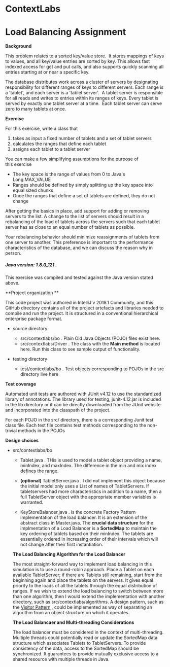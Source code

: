 # ContextLabs

# Load Balancing Assignment

**Background**

This problem relates to a sorted key/value store.  It stores mappings of keys to values, and all key/value entries are sorted by key. This allows fast indexed access for get and put calls, and also supports quickly scanning all entries starting at or near a specific key. 

The database distributes work across a cluster of servers by designating responsibility for different ranges of keys to different servers. Each range is a 'tablet', and each server is a 'tablet server'.  A tablet server is responsible for all reads and writes to entries within its ranges of keys. Every tablet is served by exactly one tablet server at a time.  Each tablet server can serve zero to many tablets at once. 

**Exercise**

For this exercise, write a class that 

1. takes as input a fixed number of tablets and a set of tablet servers
2. calculates the ranges that define each tablet
3. assigns each tablet to a tablet server

You can make a few simplifying assumptions for the purpose of this exercise

- The key space is the range of values from 0 to Java's Long.MAX_VALUE 
- Ranges should be defined by simply splitting up the key space into equal sized chunks
- Once the ranges that define a set of tablets are defined, they do not change

After getting the basics in place, add support for adding or removing servers to the list. A change to the list of servers should result in a rebalancing of the load of tablets across the servers such that each tablet server has as close to an equal number of tablets as possible.

Your rebalancing behavior should minimize reassignments of tablets from one server to another. This preference is important to the performance characteristics of the database, and we can discuss the reason why in person. 

##### Java version:  1.8.0_121 . 

  This exercise was compiled and tested against the Java version stated above.
  
**Project organization **

This code project was authored in IntelliJ v 2018.1 Community, and this GitHub directory contains all of the project artefacts and libraries needed to compile and run the project.  It is structured in a conventional hierarchical enterprise package format. 

- source directory
  - src/contextlabs/bo .  Plain Old Java Objects (POJO) files exist here.
  - src/contextlabs/Driver . The class with the **Main method** is located here. Run this class to see sample output of functionality.
  
- testing directory
  - test/contextlabs/bo .  Test objects corresponding to POJOs in the src directory live here

**Test coverage**

  Automated unit tests are authored with JUnit v4.12 to use the standardized library of annotations.  The library used for testing, junit-4.12.jar is included in the lib directory or it can be directly downloaded from the JUnit website and incorporated into the classpath of the project.
  
  For each POJO in the src/ directory, there is a corresponding Junit test class file.  Each test file contains test methods corresponding to the non-trivial methods in the POJOs
  
 **Design choices**

- src/contextlabs/bo
  - Tablet.java .  THis is used to model a tablet object providing a name, minIndex, and maxIndex. The difference in the min and mix index defines the range.
  
  - __(optional)__  TabletServer.java .  I did not implement this object because the initial model only uses a List of names of TabletServers. If tabletservers had more characteristics in addition to a name, then a full TabletServer object with the appropriate member variables is warranted.  
 
  - KeyStoreBalancer.java .  is the concrete Factory Pattern implementation of the load balancer. It is an extension of the abstract class in Master.java. The **crucial data structure** for the implmentation of a Load Balancer is a **SortedMap** to maintain the key ordering of tablets based on their minIndex.  The tablets are essentially ordered in increasing order of their intervals which will not change after their first instantiation.
  
  **The Load Balancing Algorithm for the Load Balancer**
    
    The most straight-forward way to implement load balancing in this simulation is to use a round-robin approach.  Place a Tablet on each available TabletServer; if there are Tablets still remaining, start from the beginning again and place the tablets on the servers.
It gives equal priority to the loads of all the tablets through the equal distribution of ranges.  If we wish to extend the load balancing to switch between more than one algorithm, then I would extend the implementation with another directory, such as src/contextlabs/algorithms. A design pattern, such as the [Visitor Pattern](https://en.wikipedia.org/wiki/Visitor_pattern) , could be implemented as way of separating an algorithm from an object structure on which it operates.

  
  **The Load Balancaer and Multi-threading Considerations**
  
  The load balancer must be considered in the context of multi-threading.  Multiple threads could potentially read or update the SortedMap data structure which associates Tablets to TabletServers. To provide consistency of the data, access to the SortedMap should be synchronized. It guarantees to provide mutually exclusive access to a shared resource with multiple threads in Java.

